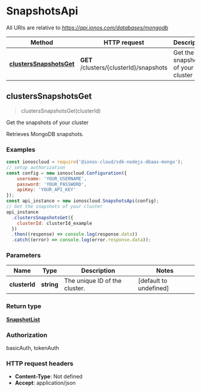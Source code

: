 # SnapshotsApi

All URIs are relative to *https://api.ionos.com/databases/mongodb*

| Method | HTTP request | Description |
| ------ | ------------ | ----------- |
| [**clustersSnapshotsGet**](SnapshotsApi.md#clusterssnapshotsget) | **GET** /clusters/{clusterId}/snapshots | Get the snapshots of your cluster |


## clustersSnapshotsGet

> <SnapshotList> clustersSnapshotsGet(clusterId)

Get the snapshots of your cluster

Retrieves MongoDB snapshots.

### Examples

```javascript
const ionoscloud = require('@ionos-cloud/sdk-nodejs-dbaas-mongo');
// setup authorization
const config = new ionoscloud.Configuration({
    username: 'YOUR_USERNAME',
    password: 'YOUR_PASSWORD',
    apiKey: 'YOUR_API_KEY'
});
const api_instance = new ionoscloud.SnapshotsApi(config);
// Get the snapshots of your cluster
api_instance
  .clustersSnapshotsGet({
    clusterId: clusterId_example
  })
  .then((response) => console.log(response.data))
  .catch((error) => console.log(error.response.data));
```

### Parameters

| Name | Type | Description | Notes |
| ---- | ---- | ----------- | ----- |
| **clusterId** | **string** | The unique ID of the cluster. | [default to undefined] |

### Return type

[**SnapshotList**](../models/SnapshotList.md)

### Authorization

basicAuth, tokenAuth

### HTTP request headers

- **Content-Type**: Not defined
- **Accept**: application/json

